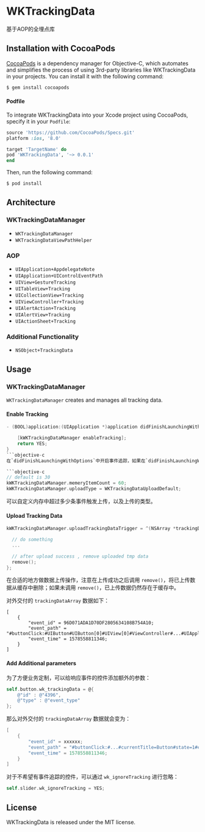 # WKTrackingData
基于AOP的全埋点库

## Installation with CocoaPods

[CocoaPods](http://cocoapods.org) is a dependency manager for Objective-C, which automates and simplifies the process of using 3rd-party libraries like WKTrackingData in your projects. You can install it with the following command:

```bash
$ gem install cocoapods
```

#### Podfile

To integrate WKTrackingData into your Xcode project using CocoaPods, specify it in your `Podfile`:

```ruby
source 'https://github.com/CocoaPods/Specs.git'
platform :ios, '8.0'

target 'TargetName' do
pod 'WKTrackingData', '~> 0.0.1'
end
```

Then, run the following command:

```bash
$ pod install
```

## Architecture

### WKTrackingDataManager

- `WKTrackingDataManager`
- `WKTrackingDataViewPathHelper`

### AOP

* `UIApplication+AppdelegateNote`
* `UIApplication+UIControlEventPath`
* `UIView+GestureTracking`
* `UITableView+Tracking`
* `UICollectionView+Tracking`
* `UIViewController+Tracking`
* `UIAlertAction+Tracking`
* `UIAlertView+Tracking`
* `UIActionSheet+Tracking`

### Additional Functionality

- `NSObject+TrackingData`

## Usage

### WKTrackingDataManager

`WKTrackingDataManager` creates and manages all tracking data.

#### Enable Tracking

```objective-c
- (BOOL)application:(UIApplication *)application didFinishLaunchingWithOptions:(NSDictionary *)launchOptions {

    [kWKTrackingDataManager enableTracking];
    return YES;
}
```objective-c
在`didFinishLaunchingWithOptions`中开启事件追踪，如果在`didFinishLaunchingWithOptions`之后启用，会导致部分事件无法覆盖。

```objective-c
// default is 30
kWKTrackingDataManager.memeryItemCount = 60;
kWKTrackingDataManager.uploadType = WKTrackingDataUploadDefault;
```
可以自定义内存中超过多少条事件触发上传，以及上传的类型。

#### Upload Tracking Data

```objective-c
kWKTrackingDataManager.uploadTrackingDataTrigger = ^(NSArray *trackingDataArray, void (^remove)(void)) {

  // do something
  ...

  // after upload success , remove uploaded tmp data
  remove();
};
```

在合适的地方做数据上传操作，注意在上传成功之后调用 `remove()`，将已上传数据从缓存中删除；如果未调用 `remove()`，已上传数据仍然存在于缓存中。

对外交付的 `trackingDataArray` 数据如下：

```
[
	{
	    "event_id" = 96D071ADA1D70DF2805634108B754A10;
	    "event_path" = "#buttonClick:#UIButton#UIButton[0]#UIView[0]#ViewController#...#UIApplication#AppDelegate#currentTitle=Button#state=1#enabled=1#selected=0";
	    "event_time" = 1578558811346;
	}
]
```

#### Add Additional parameters

为了方便业务定制，可以给响应事件的控件添加额外的参数：

```objective-c
self.button.wk_trackingData = @{
    @"id" : @"4396",
    @"type" : @"event_type"
};
```
那么对外交付的 `trackingDataArray` 数据就会变为：

```objective-c
[
	{
	    "event_id" = xxxxxx;
	    "event_path" = "#buttonClick:#...#currentTitle=Button#state=1#enabled=1#selected=0#id=4396#type=event_type";
	    "event_time" = 1578558811346;
	}
]
```

对于不希望有事件追踪的控件，可以通过 `wk_ignoreTracking` 进行忽略：
```objective-c
self.slider.wk_ignoreTracking = YES;
```


## License

WKTrackingData is released under the MIT license. 